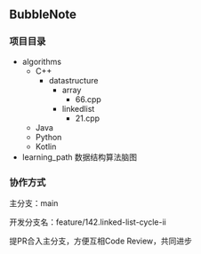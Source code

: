 ## BubbleNote

### 项目目录

- algorithms
	- C++
		- datastructure
			- array
				- 66.cpp
			- linkedlist
				- 21.cpp
	- Java
	- Python
	- Kotlin
- learning_path 数据结构算法脑图

### 协作方式

主分支：main

开发分支名：feature/142.linked-list-cycle-ii

提PR合入主分支，方便互相Code Review，共同进步
